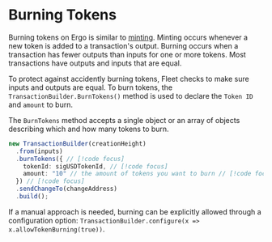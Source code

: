 # Burning Tokens

Burning tokens on Ergo is similar to [minting](./transaction-building.md#step-4-2-mint-a-token). Minting occurs whenever a new token is added to a transaction's output. Burning occurs when a transaction has fewer outputs than inputs for one or more tokens. Most transactions have outputs and inputs that are equal.

To protect against accidently burning tokens, Fleet checks to make sure inputs and outputs are equal. To burn tokens, the `TransactionBuilder.BurnTokens()` method is used to declare the `Token ID` and `amount` to burn.

The `BurnTokens` method accepts a single object or an array of objects describing which and how many tokens to burn.

<!-- prettier-ignore -->
```ts
new TransactionBuilder(creationHeight)
  .from(inputs)
  .burnTokens({ // [!code focus]
    tokenId: sigUSDTokenId, // [!code focus]
    amount: "10" // the amount of tokens you want to burn // [!code focus]
  }) // [!code focus]
  .sendChangeTo(changeAddress)
  .build();
```

If a manual approach is needed, burning can be explicitly allowed through a configuration option: `TransactionBuilder.configure(x => x.allowTokenBurning(true))`.
